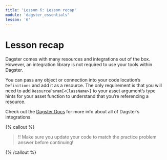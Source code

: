 ```yaml
---
title: 'Lesson 6: Lesson recap'
module: 'dagster_essentials'
lesson: '6'
---
```


# Lesson recap

Dagster comes with many resources and integrations out of the box. However, an integration library is not required to use your tools within Dagster.

You can pass any object or connection into your code location’s `Definitions` and add it as a resource. The only requirement is that you will need to add `ResourceParam[<ClassName>]` to your asset argument’s type hints for your asset function to understand that you’re referencing a resource.

Check out the [Dagster Docs](https://docs.dagster.io/integrations) for more info about all of Dagster’s integrations.

{% callout %}

> ‼️ Make sure you update your code to match the practice problem answer before continuing!

{% /callout %}

